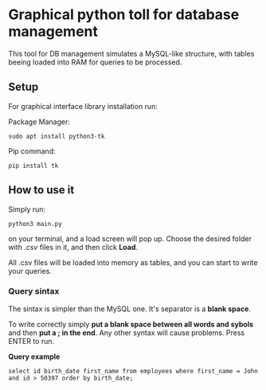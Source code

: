 # Graphical python toll for database management

This tool for DB management simulates a MySQL-like structure, with tables beeing loaded into RAM for queries to be processed.

## Setup

For graphical interface library installation run:

Package Manager:
```terminal
sudo apt install python3-tk
```

Pip command:
```terminal
pip install tk
```

## How to use it

Simply run:

```terminal
python3 main.py
```

on your terminal, and a load screen will pop up. Choose the desired folder with _.csv_ files in it, and then click **Load**.

All .csv files will be loaded into memory as tables, and you can start to write your queries.

### Query sintax

The sintax is simpler than the MySQL one. It's separator is a **blank space**.

To write correctly simply **put a blank space between all words and sybols** and then **put a ; in the end**. Any other syntax will cause problems. Press ENTER to run.

**Query example**

```terminal
select id birth_date first_name from employees where first_name = John and id > 50397 order by birth_date;
```
